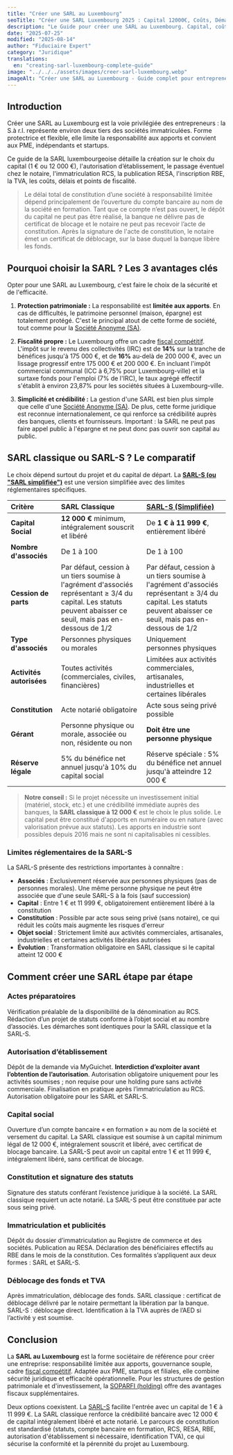 ```yaml
---
title: "Créer une SARL au Luxembourg"
seoTitle: "Créer une SARL Luxembourg 2025 : Capital 12000€, Coûts, Démarches"
description: "Le Guide pour créer une SARL au Luxembourg. Capital, coûts, procédure, fiscalité et avantages. Devenez entrepreneur au Grand-Duché."
date: "2025-07-25"
modified: "2025-08-14"
author: "Fiduciaire Expert"
category: "Juridique"
translations:
  en: "creating-sarl-luxembourg-complete-guide"
image: "../../../assets/images/creer-sarl-luxembourg.webp"
imageAlt: "Créer une SARL au Luxembourg - Guide complet pour entrepreneurs et PME"
---
```


## Introduction

Créer une SARL au Luxembourg est la voie privilégiée des entrepreneurs : la S.à r.l. représente environ deux tiers des sociétés immatriculées. Forme protectrice et flexible, elle limite la responsabilité aux apports et convient aux PME, indépendants et startups.

Ce guide de la SARL luxembourgeoise détaille la création sur le choix du capital (1 € ou 12 000 €), l'autorisation d’établissement, le passage éventuel chez le notaire, l'immatriculation RCS, la publication RESA, l'inscription RBE, la TVA, les coûts, délais et points de fiscalité.

>Le délai total de constitution d’une société à responsabilité limitée dépend principalement de l’ouverture du compte bancaire au nom de la société en formation. Tant que ce compte n’est pas ouvert, le dépôt du capital ne peut pas être réalisé, la banque ne délivre pas de certificat de blocage et le notaire ne peut pas recevoir l’acte de constitution. Après la signature de l'acte de constitution, le notaire émet un certificat de déblocage, sur la base duquel la banque libère les fonds.

## Pourquoi choisir la SARL ? Les 3 avantages clés

Opter pour une SARL au Luxembourg, c'est faire le choix de la sécurité et de l'efficacité.

1.  **Protection patrimoniale :** La responsabilité est **limitée aux apports**. En cas de difficultés, le patrimoine personnel (maison, épargne) est totalement protégé. C'est le principal atout de cette forme de société, tout comme pour la [Société Anonyme (SA)](/fr/articles/societe-anonyme-sa).

2.  **Fiscalité propre :** Le Luxembourg offre un cadre [fiscal compétitif](/fr/fiscalite). L'impôt sur le revenu des collectivités (IRC) est de **14%** sur la tranche de bénéfices jusqu'à 175 000 €, et de **16%** au-delà de 200 000 €, avec un lissage progressif entre 175 000 € et 200 000 €. En incluant l'impôt commercial communal (ICC à 6,75% pour Luxembourg-ville) et la surtaxe fonds pour l'emploi (7% de l'IRC), le taux agrégé effectif s'établit à environ 23,87% pour les sociétés situées à Luxembourg-ville.

3.  **Simplicité et crédibilité :** La gestion d'une SARL est bien plus simple que celle d'une [Société Anonyme (SA)](/fr/articles/societe-anonyme-sa-luxembourg). De plus, cette forme juridique est reconnue internationalement, ce qui renforce sa crédibilité auprès des banques, clients et fournisseurs. Important : la SARL ne peut pas faire appel public à l'épargne et ne peut donc pas ouvrir son capital au public.

## SARL classique ou SARL-S ? Le comparatif

Le choix dépend surtout du projet et du capital de départ. La **[SARL-S (ou "SARL simplifiée")](/fr/articles/sarl-s)** est une version simplifiée avec des limites réglementaires spécifiques.

| Critère | SARL Classique | [SARL-S (Simplifiée)](/fr/articles/sarl-s) |
| :--- | :--- | :--- |
| **Capital Social** | **12 000 €** minimum, intégralement souscrit et libéré | De **1 € à 11 999 €**, entièrement libéré |
| **Nombre d'associés** | De 1 à 100 | De 1 à 100 |
| **Cession de parts** | Par défaut, cession à un tiers soumise à l'agrément d'associés représentant ≥ 3/4 du capital. Les statuts peuvent abaisser ce seuil, mais pas en-dessous de 1/2 | Par défaut, cession à un tiers soumise à l'agrément d'associés représentant ≥ 3/4 du capital. Les statuts peuvent abaisser ce seuil, mais pas en-dessous de 1/2 |
| **Type d'associés** | Personnes physiques ou morales | Uniquement personnes physiques |
| **Activités autorisées** | Toutes activités (commerciales, civiles, financières) | Limitées aux activités commerciales, artisanales, industrielles et certaines libérales |
| **Constitution** | Acte notarié obligatoire | Acte sous seing privé possible |
| **Gérant** | Personne physique ou morale, associée ou non, résidente ou non | **Doit être une personne physique** |
| **Réserve légale** | 5% du bénéfice net annuel jusqu'à 10% du capital social | Réserve spéciale : 5% du bénéfice net annuel jusqu'à atteindre 12 000 € |

> **Notre conseil :** Si le projet nécessite un investissement initial (matériel, stock, etc.) et une crédibilité immédiate auprès des banques, la **SARL classique à 12 000 €** est le choix le plus solide. Le capital peut être constitué d'apports en numéraire ou en nature (avec valorisation prévue aux statuts). Les apports en industrie sont possibles depuis 2016 mais ne sont ni capitalisables ni cessibles.

### Limites réglementaires de la SARL-S

La SARL-S présente des restrictions importantes à connaître :

- **Associés** : Exclusivement réservée aux personnes physiques (pas de personnes morales). Une même personne physique ne peut être associée que d'une seule SARL-S à la fois (sauf succession)
- **Capital** : Entre 1 € et 11 999 €, obligatoirement entièrement libéré à la constitution
- **Constitution** : Possible par acte sous seing privé (sans notaire), ce qui réduit les coûts mais augmente les risques d'erreur
- **Objet social** : Strictement limité aux activités commerciales, artisanales, industrielles et certaines activités libérales autorisées
- **Évolution** : Transformation obligatoire en SARL classique si le capital atteint 12 000 €

## Comment créer une SARL étape par étape

### Actes préparatoires

Vérification préalable de la disponibilité de la dénomination au RCS. Rédaction d’un projet de statuts conforme à l’objet social et au nombre d’associés. Les démarches sont identiques pour la SARL classique et la SARL-S.

### Autorisation d’établissement

Dépôt de la demande via MyGuichet. **Interdiction d’exploiter avant l’obtention de l’autorisation**. Autorisation obligatoire uniquement pour les activités soumises ; non requise pour une holding pure sans activité commerciale. Finalisation en pratique après l’immatriculation au RCS. Autorisation obligatoire pour les SARL et SARL-S.

### Capital social

Ouverture d’un compte bancaire « en formation » au nom de la société et versement du capital. La SARL classique est soumise à un capital minimum légal de 12 000 €, intégralement souscrit et libéré, avec certificat de blocage bancaire. La SARL-S peut avoir un capital entre 1 € et 11 999 €, intégralement libéré, sans certificat de blocage.

### Constitution et signature des statuts

Signature des statuts conférant l’existence juridique à la société. La SARL classique requiert un acte notarié. La SARL-S peut être constituée par acte sous seing privé.

### Immatriculation et publicités

Dépôt du dossier d’immatriculation au Registre de commerce et des sociétés. Publication au RESA. Déclaration des bénéficiaires effectifs au RBE dans le mois de la constitution. Ces formalités s’appliquent aux deux formes : SARL et SARL-S.

### Déblocage des fonds et TVA

Après immatriculation, déblocage des fonds. SARL classique : certificat de déblocage délivré par le notaire permettant la libération par la banque. SARL-S : déblocage direct. Identification à la TVA auprès de l’AED si l’activité y est soumise.

## Conclusion

La **SARL au Luxembourg** est la forme sociétaire de référence pour créer une entreprise: responsabilité limitée aux apports, gouvernance souple, cadre [fiscal compétitif](/fr/fiscalite). Adaptée aux PME, startups et filiales, elle combine sécurité juridique et efficacité opérationnelle. Pour les structures de gestion patrimoniale et d'investissement, la [SOPARFI (holding)](/fr/articles/soparfi-holding) offre des avantages fiscaux supplémentaires.

Deux options coexistent. La [SARL-S](/fr/articles/sarl-s) facilite l'entrée avec un capital de 1 € à 11 999 €. La SARL classique renforce la crédibilité bancaire avec 12 000 € de capital intégralement libéré et acte notarié. Le parcours de constitution est standardisé (statuts, compte bancaire en formation, RCS, RESA, RBE, autorisation d'établissement si nécessaire, identification TVA), ce qui sécurise la conformité et la pérennité du projet au Luxembourg.
